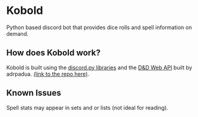 # Kobold
Python based discord bot that provides dice rolls and spell information on demand.

## How does Kobold work?
Kobold is built using the [discord.py libraries](https://github.com/Rapptz/discord.py) and the [D&D Web API](http://dnd5eapi.co/api/) built by adrpadua. [(link to the repo here)](https://github.com/adrpadua/5e-srd-api).

## Known Issues
Spell stats may appear in sets and or lists (not ideal for reading).
